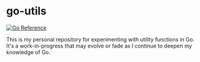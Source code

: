# go-utils

[![Go Reference](https://pkg.go.dev/badge/github.com/bulv1ne/go-utils.svg)](https://pkg.go.dev/github.com/bulv1ne/go-utils)

This is my personal repository for experimenting with utility functions in Go. It's a work-in-progress that may evolve or fade as I continue to deepen my knowledge of Go.
